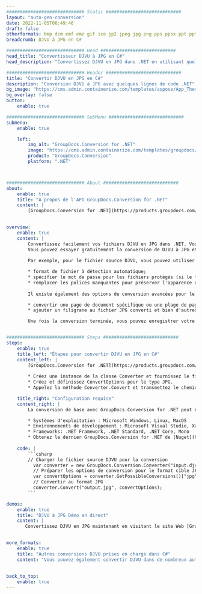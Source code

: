 ```yaml
---
############################# Static ############################
layout: "auto-gen-conversion"
date: 2022-11-05T06:49:46
draft: false
otherformats: bmp dcm emf emz gif ico jp2 jpeg jpg png pps ppsx ppt pptx psb psd svg svgz tga tif tiff webp wmf wmz
breadcrumb: DJVU à JPG en C#

############################# Head ############################
head_title: "Convertisseur DJVU à JPG en C#"
head_description: "Convertissez DJVU en JPG dans .NET en utilisant quelques lignes de code. Utilisez l'API de conversion de documents GroupDocs pour convertir plus de 160 formats de fichiers."

############################# Header ############################
title: "Convertir DJVU en JPG en C#"
description: "Conversion DJVU à JPG avec quelques lignes de code .NET"
bg_image: "https://cms.admin.containerize.com/templates/aspose/App_Themes/V3/images/bg/header1.png"
bg_overlay: false
button:
    enable: true

############################# SubMenu ############################
submenu:
    enable: true

    left:
        img_alt: "GroupDocs.Conversion for .NET"
        image: "https://cms.admin.containerize.com/templates/groupdocs/images/product-logos/90x90-noborder/groupdocs-conversion-net.png"
        product: "GroupDocs.Conversion"
        platform: ".NET"



############################# About ############################
about:
    enable: true
    title: "À propos de l'API GroupDocs.Conversion for .NET"
    content: |
        [GroupDocs.Conversion for .NET](https://products.groupdocs.com/conversion/net/) peut être utilisé pour convertir Microsoft Word, Excel, PowerPoint, PDF, Visio et d'autres formats. GroupDocs.Conversion est une API autonome adaptée aux systèmes back-end et internes nécessitant des performances élevées. Il ne dépend d'aucun logiciel tel que Microsoft ou Open Office.
    

overview:
    enable: true
    content: |
        Convertissez facilement vos fichiers DJVU en JPG dans .NET. Vous pouvez utiliser seulement quelques lignes de code C# dans n'importe quelle plate-forme de votre choix comme - Windows, Linux, macOS.
        Vous pouvez essayer gratuitement la conversion de DJVU à JPG et évaluer la qualité des résultats de conversion. En plus des scénarios de conversion de fichiers simples, vous pouvez essayer des options plus avancées pour charger le fichier source DJVU et pour enregistrer le résultat de sortie JPG. 
        
        Par exemple, pour le fichier source DJVU, vous pouvez utiliser les options de chargement suivantes :

        * format de fichier à détection automatique;
        * spécifier le mot de passe pour les fichiers protégés (si le format de fichier le prend en charge);
        * remplacer les polices manquantes pour préserver l'apparence du document.
        
        Il existe également des options de conversion avancées pour le fichier JPG :

        * convertir une page de document spécifique ou une plage de pages;
        * ajouter un filigrane au fichier JPG converti et bien d'autres.

        Une fois la conversion terminée, vous pouvez enregistrer votre fichier JPG dans le chemin du fichier local ou dans tout stockage tiers tel que FTP, Amazon S3, Google Drive, Dropbox, etc. Veuillez noter - pour convertir DJVU en JPG aucun logiciel supplémentaire n'est nécessaire - comme MS Office, Open Office, Adobe Acrobat Reader, etc.


############################# Steps ############################
steps:
    enable: true
    title_left: "Étapes pour convertir DJVU en JPG en C#"
    content_left: |
        [GroupDocs.Conversion for .NET](https://products.groupdocs.com/conversion/net/) permet aux développeurs de convertir facilement un fichier DJVU en JPG avec quelques lignes de code.
        
        * Créez une instance de la classe Converter et fournissez le fichier DJVU avec le chemin complet
        * Créez et définissez ConvertOptions pour le type JPG.
        * Appelez la méthode Converter.Convert et transmettez le chemin complet et le format (JPG) en tant que paramètre

    title_right: "Configuration requise"
    content_right: |
        La conversion de base avec GroupDocs.Conversion for .NET peut être effectuée en quelques étapes simples. Nos API sont prises en charge sur toutes les principales plates-formes et systèmes d'exploitation. Avant d'exécuter le code ci-dessous, assurez-vous que les prérequis suivants sont installés sur votre système.

        * Systèmes d'exploitation : Microsoft Windows, Linux, MacOS
        * Environnements de développement : Microsoft Visual Studio, Xamarin, MonoDevelop
        * Frameworks: .NET Framework, .NET Standard, .NET Core, Mono
        * Obtenez le dernier GroupDocs.Conversion for .NET de [Nuget](https://www.nuget.org/packages/groupdocs.conversion)
         
    code: |
        ```csharp    
        // Charger le fichier source DJVU pour la conversion
          var converter = new GroupDocs.Conversion.Converter("input.djvu");
          // Préparer les options de conversion pour le format cible JPG
          var convertOptions = converter.GetPossibleConversions()["jpg"].ConvertOptions;
          // Convertir au format JPG
          converter.Convert("output.jpg", convertOptions);
        ```

demos:
    enable: true
    title: "DJVU à JPG Démo en direct"
    content: |
       Convertissez DJVU en JPG maintenant en visitant le site Web [GroupDocs.Conversion App](https://products.groupdocs.app/conversion/family). La démo en ligne présente les avantages suivants
          

more_formats:
    enable: true
    title: "Autres conversions DJVU prises en charge dans C#"
    content: "Vous pouvez également convertir DJVU dans de nombreux autres formats de fichiers. Veuillez consulter la liste ci-dessous."
       
       
back_to_top:
    enable: true
---
```

